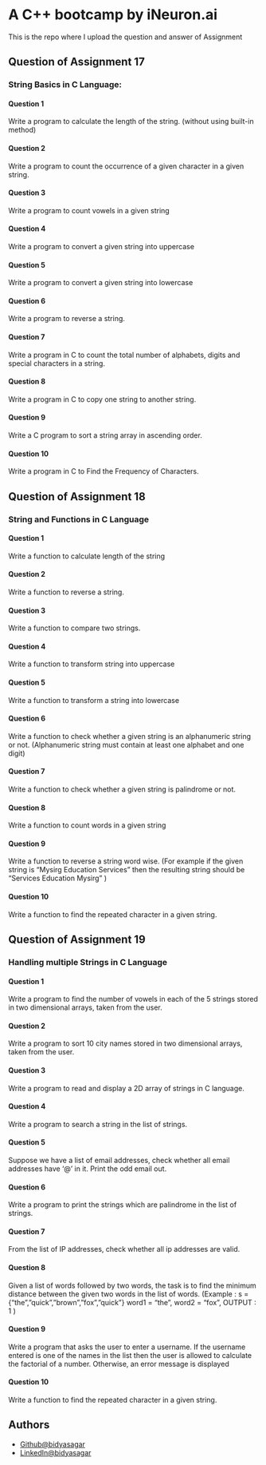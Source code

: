 # A C++ bootcamp by iNeuron.ai

This is the repo where I upload the question and answer of Assignment

## Question of Assignment 17

### String Basics in C Language:

#### Question 1

Write a program to calculate the length of the string. (without using built-in method)

#### Question 2

Write a program to count the occurrence of a given character in a given string.

#### Question 3

Write a program to count vowels in a given string

#### Question 4

Write a program to convert a given string into uppercase

#### Question 5

Write a program to convert a given string into lowercase

#### Question 6

Write a program to reverse a string.

#### Question 7

Write a program in C to count the total number of alphabets, digits and special characters in a string.

#### Question 8

Write a program in C to copy one string to another string.

#### Question 9

Write a C program to sort a string array in ascending order.

#### Question 10

Write a program in C to Find the Frequency of Characters.

## Question of Assignment 18

### String and Functions in C Language

#### Question 1

Write a function to calculate length of the string

#### Question 2

Write a function to reverse a string.

#### Question 3

Write a function to compare two strings.

#### Question 4

Write a function to transform string into uppercase

#### Question 5

Write a function to transform a string into lowercase

#### Question 6

Write a function to check whether a given string is an alphanumeric string or not. (Alphanumeric string must contain at least one alphabet and one digit)

#### Question 7

Write a function to check whether a given string is palindrome or not.

#### Question 8

Write a function to count words in a given string

#### Question 9

Write a function to reverse a string word wise. (For example if the given string is “Mysirg Education Services” then the resulting string should be “Services Education Mysirg” )

#### Question 10

Write a function to find the repeated character in a given string.

## Question of Assignment 19

### Handling multiple Strings in C Language

#### Question 1

Write a program to find the number of vowels in each of the 5 strings stored in two dimensional arrays, taken from the user.

#### Question 2

Write a program to sort 10 city names stored in two dimensional arrays, taken from the user.

#### Question 3

Write a program to read and display a 2D array of strings in C language.

#### Question 4

Write a program to search a string in the list of strings.

#### Question 5

Suppose we have a list of email addresses, check whether all email addresses have ‘@’ in it. Print the odd email out.

#### Question 6

Write a program to print the strings which are palindrome in the list of strings.

#### Question 7

From the list of IP addresses, check whether all ip addresses are valid.

#### Question 8

Given a list of words followed by two words, the task is to find the minimum distance between the given two words in the list of words. (Example : s = {“the”,”quick”,”brown”,”fox”,”quick”} word1 = “the”, word2 = “fox”, OUTPUT : 1 )

#### Question 9

Write a program that asks the user to enter a username. If the username entered is one of the names in the list then the user is allowed to calculate the factorial of a number. Otherwise, an error message is displayed

#### Question 10

Write a function to find the repeated character in a given string.

## Authors

- [Github@bidyasagar](https://github.com/BidyasagarAnupam)
- [LinkedIn@bidyasagar](https://www.linkedin.com/in/bidyasagar-mohapatra-b86581203/)
